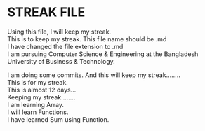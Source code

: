 # STREAK FILE

Using this file, I will keep my streak. <br>
This is to keep my streak. This file name should be .md <br>
I have changed the file extension to .md <br>
I am pursuing Computer Science & Engineering at the Bangladesh University of Business & Technology.

I am doing some commits. And this will keep my streak........ <br>
This is for my streak. <br>
This is almost 12 days... <br>
Keeping my streak........ <br>
I am learning Array.<br>
I will learn Functions. <br>
I have learned Sum using Function. <br>
